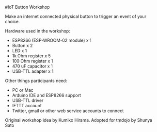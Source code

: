 #IoT Button Workshop

Make an internet connected physical button to trigger an event of your choice.

Hardware used in the workshop:
* ESP8266 (ESP-WROOM-02 module) x 1
* Button x 2
* LED x 1
* 1k Ohm register x 5
* 100 Ohm register x 1
* 470 uF capacitor x 1
* USB-TTL adapter x 1

Other things participants need:
* PC or Mac
* Arduino IDE and ESP8266 support
* USB-TTL driver
* IFTTT account
* Twitter, gmail or other web service accounts to connect

Original workshop idea by Kumiko Hirama.
Adopted for tmdojo by Shunya Sato
